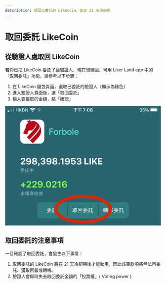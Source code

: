 ```yaml
---
description: 領回已委託的 LikeCoin，留意 21 天冷卻期
---
```


# 取回委託 LikeCoin

## 從驗證人處取回 LikeCoin

若你已把 LikeCoin 委託了給驗證人，現在想領回，可用 Liker Land app 中的「取回委託」功能。請參考以下步驟：

1. 在 LikeCoin 錢包頁面，選取已委託的驗證人（顯示為綠色）
2. 進入驗證人頁面後，選「取回委託」
3. 輸入要提取的金額，點「確認」

![](../../.gitbook/assets/img_2328.jpg)

## 取回委託的注意事項

一旦確認了取回委託，會發生以下事情：

1. 取回委託的 LikeCoin 將在 21 天冷卻期後才能動用，因此該筆款項將無法再委託、獲取回報或轉帳。
2. 驗證人會即時失去取回委託金額的「投票權」\( Voting power \)

